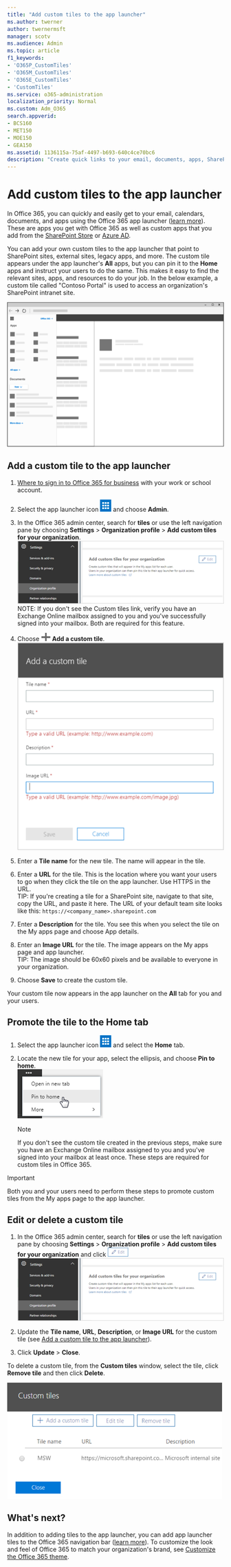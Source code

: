 ```yaml
---
title: "Add custom tiles to the app launcher"
ms.author: twerner
author: twernermsft
manager: scotv
ms.audience: Admin
ms.topic: article
f1_keywords:
- 'O365P_CustomTiles'
- 'O365M_CustomTiles'
- 'O365E_CustomTiles'
- 'CustomTiles'
ms.service: o365-administration
localization_priority: Normal
ms.custom: Adm_O365
search.appverid:
- BCS160
- MET150
- MOE150
- GEA150
ms.assetid: 1136115a-75af-4497-b693-640c4ce70bc6
description: "Create quick links to your email, documents, apps, SharePoint sites, external sites, and other resources by adding custom tiles to the app launcher. "
---
```


# Add custom tiles to the app launcher

In Office 365, you can quickly and easily get to your email, calendars, documents, and apps using the Office 365 app launcher ([learn more](https://support.office.com/article/79f12104-6fed-442f-96a0-eb089a3f476a.aspx)). These are apps you get with Office 365 as well as custom apps that you add from the [SharePoint Store](https://support.office.com/article/dd98e50e-d3db-4ecb-9bb7-82b189822d43.aspx) or [Azure AD](https://msdn.microsoft.com/en-us/office/office365/howto/connect-your-app-to-o365-app-launcher).
  
You can add your own custom tiles to the app launcher that point to SharePoint sites, external sites, legacy apps, and more. The custom tile appears under the app launcher's **All** apps, but you can pin it to the **Home** apps and instruct your users to do the same. This makes it easy to find the relevant sites, apps, and resources to do your job. In the below example, a custom tile called "Contoso Portal" is used to access an organization's SharePoint intranet site. 
  
![A browser window with the Office 365 app launcher open](../media/7acc06cc-ac7a-4c6e-8ea7-81570a5bdbab.png)
  
## Add a custom tile to the app launcher

1. [Where to sign in to Office 365 for business](https://support.office.com/article/e9eb7d51-5430-4929-91ab-6157c5a050b4) with your work or school account. 
    
2. Select the app launcher icon ![App launcher button](../media/9f0af1b1-86e6-43d0-8cee-90132efd4131.png) and choose **Admin**. 
    
3. In the Office 365 admin center, search for **tiles** or use the left navigation pane by choosing **Settings** \> **Organization profile** \> **Add custom tiles for your organization**.<br/>![Add custom tiles for your organization](../media/a0d86f6f-0283-4df1-8d81-4c9e0efdc91d.png)<br/>NOTE: If you don't see the Custom tiles link, verify you have an Exchange Online mailbox assigned to you and you've successfully signed into your mailbox. Both are required for this feature. 
  
4. Choose ![Add button](../media/c224fbd0-f0f5-46ce-a1a7-73adf4540ef7.png) **Add a custom tile**. <br/>![Add a custom tile details](../media/e9361337-3009-41c7-89a9-fd642e8c5f07.png)
  
5. Enter a **Tile name** for the new tile. The name will appear in the tile. 
    
6. Enter a **URL** for the tile. This is the location where you want your users to go when they click the tile on the app launcher. Use HTTPS in the URL.<br/>TIP: If you're creating a tile for a SharePoint site, navigate to that site, copy the URL, and paste it here. The URL of your default team site looks like this: `https://<company_name>.sharepoint.com` 
  
7. Enter a **Description** for the tile. You see this when you select the tile on the My apps page and choose App details. 
    
8. Enter an **Image URL** for the tile. The image appears on the My apps page and app launcher.<br/>TIP: The image should be 60x60 pixels and be available to everyone in your organization. 
  
9. Choose **Save** to create the custom tile. 
    
Your custom tile now appears in the app launcher on the **All** tab for you and your users. 
  
## Promote the tile to the Home tab

1. Select the app launcher icon ![App launcher button](../media/9f0af1b1-86e6-43d0-8cee-90132efd4131.png) and select the **Home** tab. 
    
2. Locate the new tile for your app, select the ellipsis, and choose **Pin to home**. <br/>![Pin tile to app launcher](../media/211492b3-5b66-4e83-8c70-c4c3604831d8.png)
  
    > [!NOTE]
    > If you don't see the custom tile created in the previous steps, make sure you have an Exchange Online mailbox assigned to you and you've signed into your mailbox at least once. These steps are required for custom tiles in Office 365. 
  
> [!IMPORTANT]
> Both you and your users need to perform these steps to promote custom tiles from the My apps page to the app launcher. 
  
## Edit or delete a custom tile

1. In the Office 365 admin center, search for **tiles** or use the left navigation pane by choosing **Settings** \> **Organization profile** \> **Add custom tiles for your organization** and click ![Edit button](../media/41e7590d-1114-490c-9b0d-33fd602a7bb9.png)<br/>![Add custom tiles for your organization](../media/a0d86f6f-0283-4df1-8d81-4c9e0efdc91d.png)
  
2. Update the **Tile name**, **URL**, **Description**, or **Image URL** for the custom tile (see [Add a custom tile to the app launcher](customize-the-app-launcher.md#bkmk_addtile)).
    
3. Click **Update** \> **Close**. 
    
To delete a custom tile, from the **Custom tiles** window, select the tile, click **Remove tile** and then click **Delete**. 
  
![Edit or delete a custom tile](../media/cc8a36f9-00d8-48ed-b520-4b3540bfea1d.png)
  
## What's next?

In addition to adding tiles to the app launcher, you can add app launcher tiles to the Office 365 navigation bar ([learn more](https://support.office.com/article/d536512c-b0f7-49fd-b8db-a8a967e23f23.aspx)). To customize the look and feel of Office 365 to match your organization's brand, see [Customize the Office 365 theme](../setup/customize-your-organization-theme.md).
  

